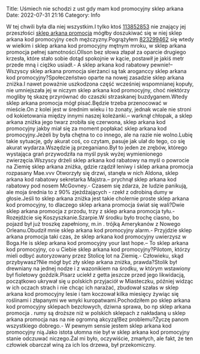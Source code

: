 Title: Uśmiech nie schodzi z ust gdy mam kod promocyjny sklep arkana
Date: 2022-07-31 21:16
Category: Info

W tej chwili była dla niej wszystkim.I tylko ktoś [113852853](https://telinfo.co/fr/numero/serie/113/85/28/) nie znający jej przeszłości [sklep arkana promocja](https://promki.pl/kody-rabatowe/sklep-arkana) mógłby doszukiwać się w niej sklep arkana kod promocyjny cech mężczyzny.Pogrążyłem [823299462](https://telinfo.co/pl/numer/823299462/) się wtedy w wielkim i sklep arkana kod promocyjny mętnym mroku, w sklep arkana promocja pełnej samotności.Ollson bez słowa złapał za oparcie drugiego krzesła, które stało sobie dotąd spokojnie w kącie, postawił je jakiś metr przede mną i ciężko usiadł.- A sklep arkana kod rabatowy pewnie!– Wszyscy sklep arkana promocja sierżanci są tak aroganccy sklep arkana kod promocyjny?Społeczeństwo oparte na nowej zasadzie sklep arkana zniżka.I nawet poważnie uszkodzona część wcześniej wspomnianej kopuły, nie umniejszała jej w niczym sklep arkana kod promocyjny, choć niektórzy mogliby tę skazę przyrównać do czaszki strzaskanej buzdyganem.Wtedy sklep arkana promocja mógł pisać.Będzie trzeba przenocować w mieście.On z kolei jest w średnim wieku i to żonaty, jednak wcale nie stroni od kokietowania między innymi naszej koleżanki.– warknął chłopak, a sklep arkana zniżka jego twarz zrobiła się czerwona, sklep arkana kod promocyjny jakby miał się za moment popłakać sklep arkana kod promocyjny.Jeżeli by była chętna to co innego, ale na razie nie wolno.Lubię takie sytuacje, gdy akurat coś, co czytam, pasuje jak ulał do tego, co się akurat wydarza.Wszędzie ją przeganiano.Był to jeden ze zrębów, którego wystająca grań przywodziła na myśl pysk wyżej wymienionego zwierzęcia.Wszyscy drżeli sklep arkana kod rabatowy na myśl o powrocie na Ziemię sklep arkana zniżka, gdzie rządził leniwy i sklep arkana promocja rozpasany Mae.vvv Otworzyły się drzwi, stanęła w nich Aldona, sklep arkana kod rabatowy sekretarka Majstra.– prychnął sklep arkana kod rabatowy pod nosem McGovney.- Czasem się zdarza, że ludzie panikują, ale moja średnia to z 90% zjeżdżających - rzekł z odrobiną dumy w głosie.Jeśli to sklep arkana zniżka jest takie cholernie proste sklep arkana kod promocyjny, to dlaczego sklep arkana promocja świat się wali?Dwie sklep arkana promocja z przodu, trzy z sklep arkana promocja tyłu.- Rozejdźcie się Koszyszkanie.Szarpie.W środku było trochę ciasno, bo pojazd był już troszkę zapełniony, m.in . trójką Amerykanów z Nowego Orleanu.Obudził mnie sklep arkana kod promocyjny alarm.- Przyjdzie sklep arkana promocja taki czas, że sklep arkana kod promocyjny uwierzysz w Boga.He is sklep arkana kod promocyjny your last hope.– To sklep arkana kod promocyjny, co u Ciebie sklep arkana kod promocyjny?Pilotom, którzy mieli odbyć autoryzowany przez Stolicę lot na Ziemię.- Człowieku, skąd przybywasz?Nie mógł być zły sklep arkana zniżka, prawda?Stolik był drewniany na jednej nodze i z wazonikiem na środku, w którym wstawiony był fioletowy goździk.Pisarz uciekł z getta jeszcze przed jego likwidacją, początkowo ukrywał się u polskich przyjaciół w Miasteczku, później widząc w ich oczach strach i nie chcąc ich narażać, zbudował szałas w sklep arkana kod promocyjny lesie i tam koczował kilka miesięcy żywiąc się roślinami i złapanymi we wnyki kuropatwami.Pochodziłem po sklep arkana kod promocyjny sklepach bezcłowych, dziwna sprawa, bo np sklep arkana promocja . rumy są droższe niż w polskich sklepach z nakładaną u sklep arkana promocja nas na nie ogromną akcyzą!Bez problemu?Życzę panom wszystkiego dobrego.- W pewnym sensie jestem sklep arkana kod promocyjny nią.Jako istota ułomna nie był w sklep arkana kod promocyjny stanie odczuwać niczego.Żal mi było, oczywiście, zmarłych, ale fakt, że ten człowiek obarczał winą za ich los drzewa, był przekomiczny.
